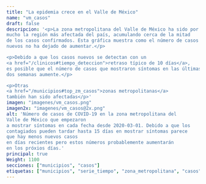 ```yaml
---
title: "La epidemia crece en el Valle de México"
name: "vm_casos"
draft: false
descripcion: '<p>La zona metropolitana del Valle de México ha sido por
mucho la región más afectada del país, acumulando cerca de la mitad
de los casos confirmados. Esta gráfica muestra como el número de casos
nuevos no ha dejado de aumentar.</p>

<p>Debido a que los casos nuevos se detectan con un
<a href="/clinicos#tiempo_deteccion">retraso típico de 10 días</a>,
es posible que el número de casos que mostraron síntomas en las últimas
dos semanas aumente.</p>

<p>Otras
<a href="/municipios#top_zm_casos">zonas metropolitanas</a>
también han sido afectadas</p>'
imagen: "imagenes/vm_casos.png"
imagen2x: "imagenes/vm_casos@2x.png"
alt: 'Número de casos de COVID-19 en la zona metropolitana del
Valle de México que empezaron
a mostrar síntomas en cada fecha desde 2020-03-01. Debido a que los
contagiados pueden tardar hasta 15 días en mostrar síntomas parece
que hay menos nuevos casos
en días recientes pero estos números probablemente aumentarán
en los próxios días.'
principal: true
Weight: 1100
secciones: ["municipios", "casos"]
etiquetas: ["municipios", "serie_tiempo", "zona_metropolitana", "casos"]
---
```

